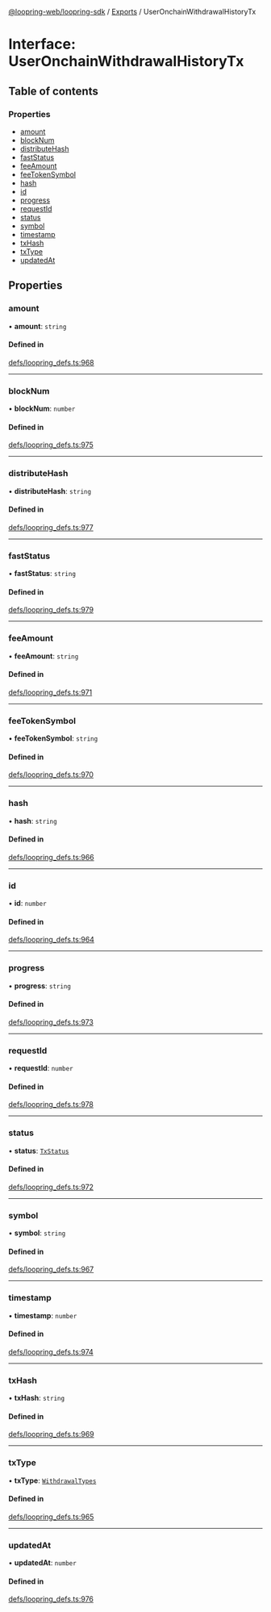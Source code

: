 [@loopring-web/loopring-sdk](../README.md) / [Exports](../modules.md) / UserOnchainWithdrawalHistoryTx

# Interface: UserOnchainWithdrawalHistoryTx

## Table of contents

### Properties

- [amount](UserOnchainWithdrawalHistoryTx.md#amount)
- [blockNum](UserOnchainWithdrawalHistoryTx.md#blocknum)
- [distributeHash](UserOnchainWithdrawalHistoryTx.md#distributehash)
- [fastStatus](UserOnchainWithdrawalHistoryTx.md#faststatus)
- [feeAmount](UserOnchainWithdrawalHistoryTx.md#feeamount)
- [feeTokenSymbol](UserOnchainWithdrawalHistoryTx.md#feetokensymbol)
- [hash](UserOnchainWithdrawalHistoryTx.md#hash)
- [id](UserOnchainWithdrawalHistoryTx.md#id)
- [progress](UserOnchainWithdrawalHistoryTx.md#progress)
- [requestId](UserOnchainWithdrawalHistoryTx.md#requestid)
- [status](UserOnchainWithdrawalHistoryTx.md#status)
- [symbol](UserOnchainWithdrawalHistoryTx.md#symbol)
- [timestamp](UserOnchainWithdrawalHistoryTx.md#timestamp)
- [txHash](UserOnchainWithdrawalHistoryTx.md#txhash)
- [txType](UserOnchainWithdrawalHistoryTx.md#txtype)
- [updatedAt](UserOnchainWithdrawalHistoryTx.md#updatedat)

## Properties

### amount

• **amount**: `string`

#### Defined in

[defs/loopring_defs.ts:968](https://github.com/Loopring/loopring_sdk/blob/532648f/src/defs/loopring_defs.ts#L968)

___

### blockNum

• **blockNum**: `number`

#### Defined in

[defs/loopring_defs.ts:975](https://github.com/Loopring/loopring_sdk/blob/532648f/src/defs/loopring_defs.ts#L975)

___

### distributeHash

• **distributeHash**: `string`

#### Defined in

[defs/loopring_defs.ts:977](https://github.com/Loopring/loopring_sdk/blob/532648f/src/defs/loopring_defs.ts#L977)

___

### fastStatus

• **fastStatus**: `string`

#### Defined in

[defs/loopring_defs.ts:979](https://github.com/Loopring/loopring_sdk/blob/532648f/src/defs/loopring_defs.ts#L979)

___

### feeAmount

• **feeAmount**: `string`

#### Defined in

[defs/loopring_defs.ts:971](https://github.com/Loopring/loopring_sdk/blob/532648f/src/defs/loopring_defs.ts#L971)

___

### feeTokenSymbol

• **feeTokenSymbol**: `string`

#### Defined in

[defs/loopring_defs.ts:970](https://github.com/Loopring/loopring_sdk/blob/532648f/src/defs/loopring_defs.ts#L970)

___

### hash

• **hash**: `string`

#### Defined in

[defs/loopring_defs.ts:966](https://github.com/Loopring/loopring_sdk/blob/532648f/src/defs/loopring_defs.ts#L966)

___

### id

• **id**: `number`

#### Defined in

[defs/loopring_defs.ts:964](https://github.com/Loopring/loopring_sdk/blob/532648f/src/defs/loopring_defs.ts#L964)

___

### progress

• **progress**: `string`

#### Defined in

[defs/loopring_defs.ts:973](https://github.com/Loopring/loopring_sdk/blob/532648f/src/defs/loopring_defs.ts#L973)

___

### requestId

• **requestId**: `number`

#### Defined in

[defs/loopring_defs.ts:978](https://github.com/Loopring/loopring_sdk/blob/532648f/src/defs/loopring_defs.ts#L978)

___

### status

• **status**: [`TxStatus`](../enums/TxStatus.md)

#### Defined in

[defs/loopring_defs.ts:972](https://github.com/Loopring/loopring_sdk/blob/532648f/src/defs/loopring_defs.ts#L972)

___

### symbol

• **symbol**: `string`

#### Defined in

[defs/loopring_defs.ts:967](https://github.com/Loopring/loopring_sdk/blob/532648f/src/defs/loopring_defs.ts#L967)

___

### timestamp

• **timestamp**: `number`

#### Defined in

[defs/loopring_defs.ts:974](https://github.com/Loopring/loopring_sdk/blob/532648f/src/defs/loopring_defs.ts#L974)

___

### txHash

• **txHash**: `string`

#### Defined in

[defs/loopring_defs.ts:969](https://github.com/Loopring/loopring_sdk/blob/532648f/src/defs/loopring_defs.ts#L969)

___

### txType

• **txType**: [`WithdrawalTypes`](../enums/WithdrawalTypes.md)

#### Defined in

[defs/loopring_defs.ts:965](https://github.com/Loopring/loopring_sdk/blob/532648f/src/defs/loopring_defs.ts#L965)

___

### updatedAt

• **updatedAt**: `number`

#### Defined in

[defs/loopring_defs.ts:976](https://github.com/Loopring/loopring_sdk/blob/532648f/src/defs/loopring_defs.ts#L976)
